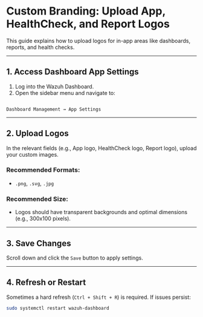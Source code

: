 # Custom Branding: Upload App, HealthCheck, and Report Logos

This guide explains how to upload logos for in-app areas like dashboards, reports, and health checks.

---

## 1. Access Dashboard App Settings

1. Log into the Wazuh Dashboard.
2. Open the sidebar menu and navigate to:
````

Dashboard Management → App Settings

````

---

## 2. Upload Logos

In the relevant fields (e.g., App logo, HealthCheck logo, Report logo), upload your custom images.

### Recommended Formats:
- `.png`, `.svg`, `.jpg`

### Recommended Size:
- Logos should have transparent backgrounds and optimal dimensions (e.g., 300x100 pixels).

---

## 3. Save Changes

Scroll down and click the `Save` button to apply settings.

---

## 4. Refresh or Restart

Sometimes a hard refresh (`Ctrl + Shift + R`) is required. If issues persist:
```bash
sudo systemctl restart wazuh-dashboard
````